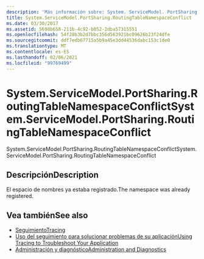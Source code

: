```yaml
---
description: 'Más información sobre: System. ServiceModel. PortSharing. RoutingTableNamespaceConflict'
title: System.ServiceModel.PortSharing.RoutingTableNamespaceConflict
ms.date: 03/30/2017
ms.assetid: 5698b658-211b-4c92-b052-2dba57315551
ms.openlocfilehash: 54f28b3b2d7bbc356d563921bc09626b23f24dfe
ms.sourcegitcommit: ddf7edb67715a5b9a45e3dd44536dabc153c1de0
ms.translationtype: MT
ms.contentlocale: es-ES
ms.lasthandoff: 02/06/2021
ms.locfileid: "99769499"
---
```

# <a name="systemservicemodelportsharingroutingtablenamespaceconflict"></a><span data-ttu-id="6f2f8-103">System.ServiceModel.PortSharing.RoutingTableNamespaceConflict</span><span class="sxs-lookup"><span data-stu-id="6f2f8-103">System.ServiceModel.PortSharing.RoutingTableNamespaceConflict</span></span>

<span data-ttu-id="6f2f8-104">System.ServiceModel.PortSharing.RoutingTableNamespaceConflict</span><span class="sxs-lookup"><span data-stu-id="6f2f8-104">System.ServiceModel.PortSharing.RoutingTableNamespaceConflict</span></span>  
  
## <a name="description"></a><span data-ttu-id="6f2f8-105">Descripción</span><span class="sxs-lookup"><span data-stu-id="6f2f8-105">Description</span></span>  

 <span data-ttu-id="6f2f8-106">El espacio de nombres ya estaba registrado.</span><span class="sxs-lookup"><span data-stu-id="6f2f8-106">The namespace was already registered.</span></span>  
  
## <a name="see-also"></a><span data-ttu-id="6f2f8-107">Vea también</span><span class="sxs-lookup"><span data-stu-id="6f2f8-107">See also</span></span>

- [<span data-ttu-id="6f2f8-108">Seguimiento</span><span class="sxs-lookup"><span data-stu-id="6f2f8-108">Tracing</span></span>](index.md)
- [<span data-ttu-id="6f2f8-109">Uso del seguimiento para solucionar problemas de su aplicación</span><span class="sxs-lookup"><span data-stu-id="6f2f8-109">Using Tracing to Troubleshoot Your Application</span></span>](using-tracing-to-troubleshoot-your-application.md)
- [<span data-ttu-id="6f2f8-110">Administración y diagnóstico</span><span class="sxs-lookup"><span data-stu-id="6f2f8-110">Administration and Diagnostics</span></span>](../index.md)
